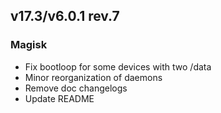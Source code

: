 ## v17.3/v6.0.1 rev.7

### Magisk
- Fix bootloop for some devices with two /data
- Minor reorganization of daemons
- Remove doc changelogs
- Update README

